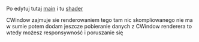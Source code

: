 
Po edytuj tutaj
[main](https://github.com/LamaInPijamas/analiza_matematyczna_2/blob/main/Lab2/Main.cpp)
i tu
[shader](https://github.com/LamaInPijamas/analiza_matematyczna_2/blob/main/Lab2/Mandelbrot.h)

CWindow zajmuje sie renderowaniem tego tam nic skompliowanego nie ma w sumie 
potem dodam jeszcze pobieranie danych z CWindow renderera to wtedy możesz responsywność i poruszanie się

